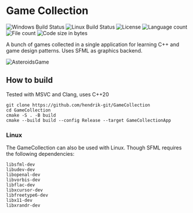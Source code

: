 # Game Collection

![Windows Build Status](https://img.shields.io/github/actions/workflow/status/hendrik-git/GameCollection/Windows.yml?logo=Windows&style=for-the-badge)
![Linux Build Status](https://img.shields.io/github/actions/workflow/status/hendrik-git/GameCollection/Linux.yml?logo=Linux&style=for-the-badge)
![License](https://img.shields.io/github/license/hendrik-git/GameCollection?style=for-the-badge)
![Language count](https://img.shields.io/github/languages/count/hendrik-git/GameCollection?style=for-the-badge)
![File count](https://img.shields.io/github/directory-file-count/hendrik-git/GameCollection?style=for-the-badge)
![Code size in bytes](https://img.shields.io/github/languages/code-size/hendrik-git/GameCollection?style=for-the-badge)

A bunch of games collected in a single application for learning C++ and game design patterns. Uses SFML as graphics backend.


![AsteroidsGame](docs/images/Asteroids.gif)

## How to build

Tested with MSVC and Clang, uses C++20

```
git clone https://github.com/hendrik-git/GameCollection
cd GameCollection
cmake -S . -B build
cmake --build build --config Release --target GameCollectionApp
```

### Linux

The GameCollection can also be used with Linux. Though SFML requires the following dependencies:
```
libsfml-dev
libudev-dev
libopenal-dev
libvorbis-dev
libflac-dev
libxcursor-dev
libfreetype6-dev 
libx11-dev 
libxrandr-dev
```